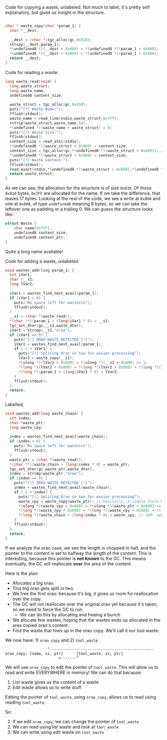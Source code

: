 Code for copying a waste, unlabeled. Not much to label, it's pretty self
explanatory, but gives us insight in the structure.

```C

char * waste_copy(char *param_1) {
  char *__dest;
  
  __dest = (char *)tgc_alloc(gc,0x810);
  strcpy(__dest,param_1);
  *(undefined8 *)(__dest + 0x800) = *(undefined8 *)(param_1 + 0x800);
  *(undefined8 *)(__dest + 0x808) = *(undefined8 *)(param_1 + 0x808);
  return __dest;
}
```

Code for reading a waste:

```C
long waste_read(void) {
  long waste_struct;
  long waste_name;
  undefined8 content_size;
  
  waste_struct = tgc_alloc(gc,0x810);
  puts("[?] Waste Name:");
  fflush(stdout);
  waste_name = read_line(stdin,waste_struct,0x7ff);
  rstrip(waste_struct,waste_name,10);
  *(undefined *)(waste_name + waste_struct) = 0;
  puts("[?] Waste Size:");
  fflush(stdout);
  content_size = read_atoi(stdin);
  *(undefined8 *)(waste_struct + 0x800) = content_size;
  content_size = tgc_alloc(gc,*(undefined8 *)(waste_struct + 0x800)); // not really content_size, but the compiler used the same field
  *(undefined8 *)(waste_struct + 0x808) = content_size;
  puts("[?] Waste Content:");
  fflush(stdout);
  read_exact(stdin,*(undefined8 *)(waste_struct + 0x808),*(undefined8 *)(waste_struct + 0x800));
  return waste_struct;
}
```

As we can see; the allocation for the structure is of size `0x810`. Of those
`0x810` bytes, `0x7FF` are allocated for the name. If we take the difference,
that leaves 17 bytes. Looking at the rest of the code, we see a write at
`0x808` and one at `0x800`, of type `undefined8` meaning 8 bytes, so we can
take the leftover one as padding or a trailing 0. We can guess the structure
looks like:

```C
struct Waste {
    char name[0x7FF],
    undefined8 content_size;
    undefined8 content_ptr;
}
```

Quite a long name available!


Code for adding a waste, unlabeled

```C
void wastes_add(long param_1) {
  int iVar1;
  char *__s1;
  long lVar2;
  
  iVar1 = wastes_find_next_avail(param_1);
  if (iVar1 < 0) {
    puts("No space left for wastes\n");
    fflush(stdout);
  }
  __s1 = (char *)waste_read();
  *(char **)(param_1 + (long)iVar1 * 8) = __s1;
  tgc_set_dtor(gc,__s1,waste_dtor);
  iVar1 = strcmp(__s1,"orao");
  if (iVar1 == 0) {
    puts("[!] ORAO WASTE DETECTED [!]");
    iVar1 = wastes_find_next_avail(param_1);
    if (-1 < iVar1) {
      puts("[!] Spliting Orao in two for easier processing");
      lVar2 = waste_copy(__s1);
      *(ulong *)(lVar2 + 0x800) = *(ulong *)(__s1 + 0x800) >> 1;
      *(long *)(lVar2 + 0x808) = *(long *)(lVar2 + 0x808) + *(long *)(lVar2 + 0x800);
      *(long *)(param_1 + (long)iVar1 * 8) = lVar2;
    }
    fflush(stdout);
  }
  return;
}
```

Labelled,

```C
void wastes_add(long waste_chain) {
  int index;
  char *waste_ptr;
  long waste_cpy;
  
  index = wastes_find_next_avail(waste_chain);
  if (index < 0) {
    puts("No space left for wastes\n");
    fflush(stdout);
  }
  waste_ptr = (char *)waste_read();
  *(char **)(waste_chain + (long)index * 8) = waste_ptr;
  tgc_set_dtor(gc,waste_ptr,waste_dtor);
  index = strcmp(waste_ptr,"orao");
  if (index == 0) {
    puts("[!] ORAO WASTE DETECTED [!]");
    index = wastes_find_next_avail(waste_chain);
    if (-1 < index) {
      puts("[!] Spliting Orao in two for easier processing");
      waste_cpy = waste_copy(waste_ptr); // basically, a simple field by field copy. Gives us insight in the structure
      *(ulong *)(waste_cpy + 0x800) = *(ulong *)(waste_ptr + 0x800) >> 1;
      *(long *)(waste_cpy + 0x808) = *(long *)(waste_cpy + 0x808) + *(long *)(waste_cpy + 0x800);
      *(long *)(waste_chain + (long)index * 8) = waste_cpy; // SAM: update the next PTR in the chain
    }
    fflush(stdout);
  }
  return;
}
```

If we analyze the orao case, we see the length is chopped in half, and the
pointer to the content is set to halfway the length of the content. This is
interesting, because this pointer is **not known** to the GC. This means
eventually, the GC will reallocate **over** the area of the content.

Here is the plan:
- Allocates a big orao.
- This big orao gets split in two.
- We free the first orao: because it's big, it gives us room for reallocation
over the copy.
- The GC will not reallocate over the original orao yet because it's taken, so
we need to force the GC to run.
    - We can do this by allocating and freeing a bunch
- We allocate few wastes, hoping that the wastes ends up allocated in the area
copied orao's content.
- Find the waste that lines up in the orao copy. We'll call it our tool waste.

We now have: 1) `orao_copy` and 2) `tool_waste`. 

```
                   ^-----------------------------------------------
orao_copy: [name, sz, ptr]      [tool_waste, sz, ptr]
                        v-------^
```

We will use `orao_copy` to edit the pointer of `tool_waste`. This will
allow us to read and write EVERYWHERE in memory! We can do that because:

1. List waste gives us the content of a waste
2. Edit waste allows us to write stuff

Editing the pointer of `tool_waste`, using `orao_copy`, allows us to read using
reading `tool_waste`.

So:

1. If we edit `orao_copy`, we can change the pointer of `tool_waste`
2. We can read using list waste and look at `tool_waste`
3. We can write using edit waste on `tool_waste`

